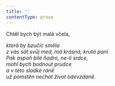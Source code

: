 ```yaml
---
title: ''
contentType: prose
---
```


<section>

Chtěl bych být malá včela,

_která by bzučíc směla  
z vás sát svůj med, má krásná, krutá paní.  
Pak aspoň bílé ňadro, ne-li srdce,  
mohl bych bodnout prudce  
a v této sladké ráně  
už pomstěn nechat život odevzdaně._

</section>
